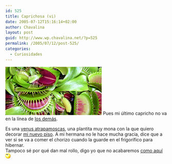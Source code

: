 ```yaml
---
id: 525
title: Caprichosa (vi)
date: 2005-07-12T15:16:14+02:00
author: Chavalina
layout: post
guid: http://www.wp.chavalina.net/?p=525
permalink: /2005/07/12/post-525/
categories:
  - Curiosidades
---
```

<img class="imgizqda" src="/imagenes/fotos/dionaea-google.jpg" alt="Dionaea o Venus Atrapamoscas" /> Pues mi último capricho no va en la línea de <a href="http://www.chavalina.net/archivos.php?patron=caprichosa&buscar=busca#listado" target="_blank">los demás</a>.

Es una <a href="http://en.wikipedia.org/wiki/Dionaea" target="_blank">venus atrapamoscas</a>, una plantita muy mona con la que quiero decorar <a href="http://www.chavalina.net/comentar.php?idpost=507" target="_blank">mi nuevo piso</a>. A mi hermana no le hace mucha gracia, dice que a ver si se va a comer el chorizo cuando la guarde en el frigorífico para hibernar.  
Tampoco sé por qué dan mal rollo, digo yo que no acabaremos <a href="http://images.amazon.com/images/P/B00005B1YM.01.LZZZZZZZ.jpg" target="_blank">como aquí</a>![emo](/imagenes/emoticonos/pensativo.gif)